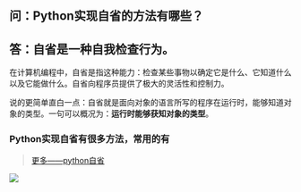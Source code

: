 ## 问：Python实现自省的方法有哪些？

## 答：自省是一种自我检查行为。

在计算机编程中，自省是指这种能力：检查某些事物以确定它是什么、它知道什么以及它能做什么。自省向程序员提供了极大的灵活性和控制力。

说的更简单直白一点：自省就是面向对象的语言所写的程序在运行时，能够知道对象的类型。一句可以概况为：**运行时能够获知对象的类型**。

### Python实现自省有很多方法，常用的有 
> [更多——python自省](https://blog.csdn.net/zjbyough/article/details/96037399)

![](https://mmbiz.qpic.cn/mmbiz_png/IibUVnJ665WpuxV8UfZ4vZFd1iaAEvWMpeOWsOGB0kEYOq9KMricqOEHlicr7NB227BgNhHbBMnfQlu4IcEdUcrfiaA/640?wx_fmt=png&tp=webp&wxfrom=5&wx_lazy=1&wx_co=1)